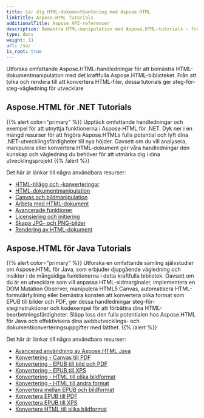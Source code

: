 ```yaml
---
title: Lär dig HTML-dokumenthantering med Aspose.HTML
linktitle: Aspose.HTML Tutorials
additionalTitle: Aspose API-referenser
description: Bemästra HTML-manipulation med Aspose.HTML-tutorials - från analys till konvertering, steg-för-steg-vägledning för utvecklare.
type: docs
weight: 11
url: /sv/
is_root: true
---
```


Utforska omfattande Aspose.HTML-handledningar för att bemästra HTML-dokumentmanipulation med det kraftfulla Aspose.HTML-biblioteket. Från att tolka och rendera till att konvertera HTML-filer, dessa tutorials ger steg-för-steg-vägledning för utvecklare

## Aspose.HTML för .NET Tutorials
{{% alert color="primary" %}}
Upptäck omfattande handledningar och exempel för att utnyttja funktionerna i Aspose.HTML för .NET. Dyk ner i en mängd resurser för att frigöra Aspose.HTMLs fulla potential och lyft dina .NET-utvecklingsfärdigheter till nya höjder. Oavsett om du vill analysera, manipulera eller konvertera HTML-dokument ger våra handledningar den kunskap och vägledning du behöver för att utmärka dig i dina utvecklingsprojekt 
{{% /alert %}}

Det här är länkar till några användbara resurser:
 
- [HTML-tillägg och -konverteringar](./net/html-extensions-and-conversions/)
- [HTML-dokumentmanipulation](./net/html-document-manipulation/)
- [Canvas och bildmanipulation](./net/canvas-and-image-manipulation/)
- [Arbeta med HTML-dokument](./net/working-with-html-documents/)
- [Avancerade funktioner](./net/advanced-features/)
- [Licensiering och initiering](./net/licensing-and-initialization/)
- [Skapa JPG- och PNG-bilder](./net/generate-jpg-and-png-images/)
- [Rendering av HTML-dokument](./net/rendering-html-documents/)

## Aspose.HTML för Java Tutorials
{{% alert color="primary" %}}
Utforska en omfattande samling självstudier om Aspose.HTML för Java, som erbjuder djupgående vägledning och insikter i de mångsidiga funktionerna i detta kraftfulla bibliotek. Oavsett om du är en utvecklare som vill anpassa HTML-sidmarginaler, implementera en DOM Mutation Observer, manipulera HTML5 Canvas, automatisera HTML-formulärfyllning eller bemästra konsten att konvertera olika format som EPUB till bilder och PDF, ger dessa handledningar steg-för- steginstruktioner och kodexempel för att förbättra dina HTML-bearbetningsfärdigheter. Släpp loss den fulla potentialen hos Aspose.HTML för Java och effektivisera dina webbutvecklings- och dokumentkonverteringsuppgifter med lätthet. 
{{% /alert %}}

Det här är länkar till några användbara resurser:
 
- [Avancerad användning av Aspose.HTML Java](./java/advanced-usage/)
- [Konvertering - Canvas till PDF](./java/conversion-canvas-to-pdf/)
- [Konvertering - EPUB till bild och PDF](./java/conversion-epub-to-image-and-pdf/)
- [Konvertering - EPUB till XPS](./java/conversion-epub-to-xps/)
- [Konvertering - HTML till olika bildformat](./java/conversion-html-to-various-image-formats/)
- [Konvertering - HTML till andra format](./java/conversion-html-to-other-formats/)
- [Konvertera mellan EPUB och bildformat](./java/converting-between-epub-and-image-formats/)
- [Konvertera EPUB till PDF](./java/converting-epub-to-pdf/)
- [Konvertera EPUB till XPS](./java/converting-epub-to-xps/)
- [Konvertera HTML till olika bildformat](./java/converting-html-to-various-image-formats/)